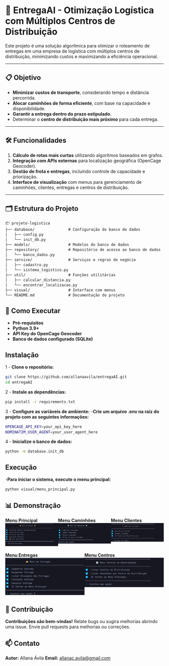 # 🚚 **EntregaAI - Otimização Logística com Múltiplos Centros de Distribuição**

Este projeto é uma solução algorítmica para otimizar o roteamento de entregas em uma empresa de logística com múltiplos centros de distribuição, minimizando custos e maximizando a eficiência operacional.

---

## 📋 **Objetivo**

- **Minimizar custos de transporte**, considerando tempo e distância percorrida.  
- **Alocar caminhões de forma eficiente**, com base na capacidade e disponibilidade.  
- **Garantir a entrega dentro do prazo estipulado.**  
- Determinar o **centro de distribuição mais próximo** para cada entrega.  

---

## 🛠️ **Funcionalidades**

1. **Cálculo de rotas mais curtas** utilizando algoritmos baseados em grafos.  
2. **Integração com APIs externas** para localização geográfica (OpenCage Geocoder).  
3. **Gestão de frota e entregas**, incluindo controle de capacidade e priorização.  
4. **Interface de visualização** com menus para gerenciamento de caminhões, clientes, entregas e centros de distribuição.  

---

## 🗂️ **Estrutura do Projeto**

```plaintext
📦 projeto-logistica
├── database/               # Configuração do banco de dados
│   ├── config.py          
│   └── init_db.py         
├── models/                 # Modelos do banco de dados
├── repository/             # Repositório de acesso ao banco de dados
│   └── banco_dados.py      
├── service/                # Serviços e regras de negócio
│   ├── cadastro.py         
│   └── sistema_logistico.py
├── util/                   # Funções utilitárias
│   ├── calcular_distancia.py 
│   └── encontrar_localizacao.py 
├── visual/                 # Interface com menus
└── README.md               # Documentação do projeto

```

## 🚀 Como Executar
- **Pré-requisitos**
- **Python 3.9+**
- **API Key do OpenCage Geocoder**
- **Banco de dados configurado (SQLite)**

## Instalação
1 - **Clone o repositório:**
```bash
git clone https://github.com/allanaavila/entregaAI.git
cd entregaAI
```

2 - **Instale as dependências:**
```bash
pip install -r requirements.txt
```

3 - **Configure as variáveis de ambiente:**
-**Crie um arquivo .env na raiz do projeto com as seguintes informações:**
```bash
OPENCAGE_API_KEY=your_api_key_here
NOMINATIM_USER_AGENT=your_user_agent_here
```

4 - **Inicialize o banco de dados:**
```bash
python -m database.init_db
```

## Execução
-**Para iniciar o sistema, execute o menu principal:**
```bash
python visual/menu_principal.py
```

## 📊 Demonstração
<div style="display: flex; justify-content: space-around;">
  <div>
    <strong>Menu Principal</strong><br>
    <img src="image/principal.png" alt="Menu Principal" width="400"/>
  </div>
  <div>
    <strong>Menu Caminhões</strong><br>
    <img src="image/caminhoes.png" alt="Menu Caminhões" width="400"/>
  </div>
  <div>
    <strong>Menu Clientes</strong><br>
    <img src="image/clientes.png" alt="Menu Clientes" width="400"/>
  </div>
</div>
<br>
<div style="display: flex; justify-content: space-around;">
  <div>
    <strong>Menu Entregas</strong><br>
    <img src="image/entregas.png" alt="Menu Entregas" width="400"/>
  </div>
  <div>
    <strong>Menu Centros</strong><br>
    <img src="image/centros.png" alt="Menu Centros" width="400"/>
  </div>
</div>


## 📝 Contribuição
**Contribuições são bem-vindas!**
Relate bugs ou sugira melhorias abrindo uma issue.
Envie pull requests para melhorias ou correções.

## 📫 Contato
**Autor:** Allana Ávila
**Email:** allanac.avila@gmail.com


